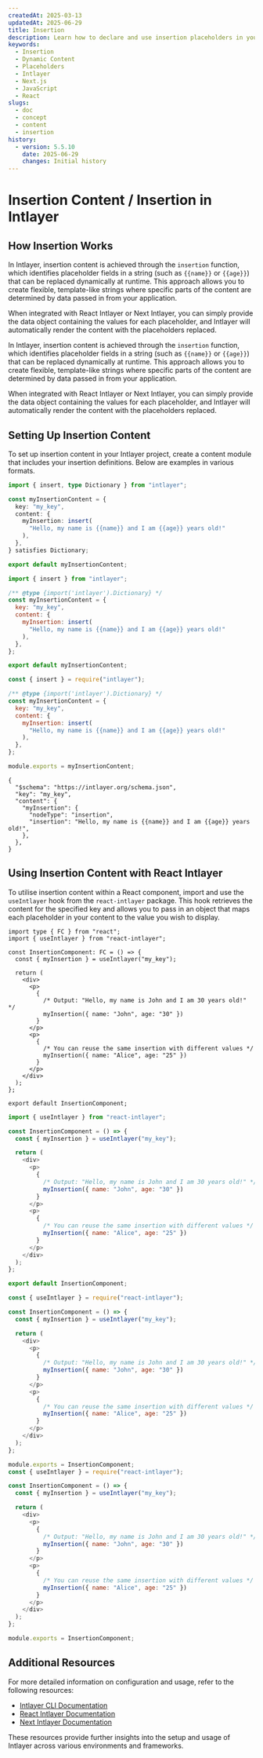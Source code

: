 ```yaml
---
createdAt: 2025-03-13
updatedAt: 2025-06-29
title: Insertion
description: Learn how to declare and use insertion placeholders in your content. This documentation guides you through the steps to dynamically insert values within predefined content structures.
keywords:
  - Insertion
  - Dynamic Content
  - Placeholders
  - Intlayer
  - Next.js
  - JavaScript
  - React
slugs:
  - doc
  - concept
  - content
  - insertion
history:
  - version: 5.5.10
    date: 2025-06-29
    changes: Initial history
---
```


# Insertion Content / Insertion in Intlayer

## How Insertion Works

In Intlayer, insertion content is achieved through the `insertion` function, which identifies placeholder fields in a string (such as `{{name}}` or `{{age}}`) that can be replaced dynamically at runtime. This approach allows you to create flexible, template-like strings where specific parts of the content are determined by data passed in from your application.

When integrated with React Intlayer or Next Intlayer, you can simply provide the data object containing the values for each placeholder, and Intlayer will automatically render the content with the placeholders replaced.

In Intlayer, insertion content is achieved through the `insertion` function, which identifies placeholder fields in a string (such as `{{name}}` or `{{age}}`) that can be replaced dynamically at runtime. This approach allows you to create flexible, template-like strings where specific parts of the content are determined by data passed in from your application.

When integrated with React Intlayer or Next Intlayer, you can simply provide the data object containing the values for each placeholder, and Intlayer will automatically render the content with the placeholders replaced.

## Setting Up Insertion Content

To set up insertion content in your Intlayer project, create a content module that includes your insertion definitions. Below are examples in various formats.

```typescript fileName="**/*.content.ts" contentDeclarationFormat="typescript"
import { insert, type Dictionary } from "intlayer";

const myInsertionContent = {
  key: "my_key",
  content: {
    myInsertion: insert(
      "Hello, my name is {{name}} and I am {{age}} years old!"
    ),
  },
} satisfies Dictionary;

export default myInsertionContent;
```

```javascript fileName="**/*.content.mjs" contentDeclarationFormat="esm"
import { insert } from "intlayer";

/** @type {import('intlayer').Dictionary} */
const myInsertionContent = {
  key: "my_key",
  content: {
    myInsertion: insert(
      "Hello, my name is {{name}} and I am {{age}} years old!"
    ),
  },
};

export default myInsertionContent;
```

```javascript fileName="**/*.content.cjs" contentDeclarationFormat="commonjs"
const { insert } = require("intlayer");

/** @type {import('intlayer').Dictionary} */
const myInsertionContent = {
  key: "my_key",
  content: {
    myInsertion: insert(
      "Hello, my name is {{name}} and I am {{age}} years old!"
    ),
  },
};

module.exports = myInsertionContent;
```

```json5 fileName="**/*.content.json" contentDeclarationFormat="json"
{
  "$schema": "https://intlayer.org/schema.json",
  "key": "my_key",
  "content": {
    "myInsertion": {
      "nodeType": "insertion",
      "insertion": "Hello, my name is {{name}} and I am {{age}} years old!",
    },
  },
}
```

## Using Insertion Content with React Intlayer

To utilise insertion content within a React component, import and use the `useIntlayer` hook from the `react-intlayer` package. This hook retrieves the content for the specified key and allows you to pass in an object that maps each placeholder in your content to the value you wish to display.

```tsx fileName="**/*.tsx" codeFormat="typescript"
import type { FC } from "react";
import { useIntlayer } from "react-intlayer";

const InsertionComponent: FC = () => {
  const { myInsertion } = useIntlayer("my_key");

  return (
    <div>
      <p>
        {
          /* Output: "Hello, my name is John and I am 30 years old!" */
          myInsertion({ name: "John", age: "30" })
        }
      </p>
      <p>
        {
          /* You can reuse the same insertion with different values */
          myInsertion({ name: "Alice", age: "25" })
        }
      </p>
    </div>
  );
};

export default InsertionComponent;
```

```javascript fileName="**/*.mjx" codeFormat="esm"
import { useIntlayer } from "react-intlayer";

const InsertionComponent = () => {
  const { myInsertion } = useIntlayer("my_key");

  return (
    <div>
      <p>
        {
          /* Output: "Hello, my name is John and I am 30 years old!" */
          myInsertion({ name: "John", age: "30" })
        }
      </p>
      <p>
        {
          /* You can reuse the same insertion with different values */
          myInsertion({ name: "Alice", age: "25" })
        }
      </p>
    </div>
  );
};

export default InsertionComponent;
```

```javascript fileName="**/*.cjs" codeFormat="commonjs"
const { useIntlayer } = require("react-intlayer");

const InsertionComponent = () => {
  const { myInsertion } = useIntlayer("my_key");

  return (
    <div>
      <p>
        {
          /* Output: "Hello, my name is John and I am 30 years old!" */
          myInsertion({ name: "John", age: "30" })
        }
      </p>
      <p>
        {
          /* You can reuse the same insertion with different values */
          myInsertion({ name: "Alice", age: "25" })
        }
      </p>
    </div>
  );
};

module.exports = InsertionComponent;
const { useIntlayer } = require("react-intlayer");

const InsertionComponent = () => {
  const { myInsertion } = useIntlayer("my_key");

  return (
    <div>
      <p>
        {
          /* Output: "Hello, my name is John and I am 30 years old!" */
          myInsertion({ name: "John", age: "30" })
        }
      </p>
      <p>
        {
          /* You can reuse the same insertion with different values */
          myInsertion({ name: "Alice", age: "25" })
        }
      </p>
    </div>
  );
};

module.exports = InsertionComponent;
```

## Additional Resources

For more detailed information on configuration and usage, refer to the following resources:

- [Intlayer CLI Documentation](https://github.com/aymericzip/intlayer/blob/main/docs/docs/en-GB/intlayer_cli.md)
- [React Intlayer Documentation](https://github.com/aymericzip/intlayer/blob/main/docs/docs/en-GB/intlayer_with_create_react_app.md)
- [Next Intlayer Documentation](https://github.com/aymericzip/intlayer/blob/main/docs/docs/en-GB/intlayer_with_nextjs_15.md)

These resources provide further insights into the setup and usage of Intlayer across various environments and frameworks.
